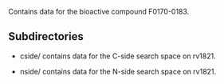 Contains data for the bioactive compound F0170-0183.

## Subdirectories

- cside/ contains data for the C-side search space on rv1821.

- nside/ contains data for the N-side search space on rv1821.

